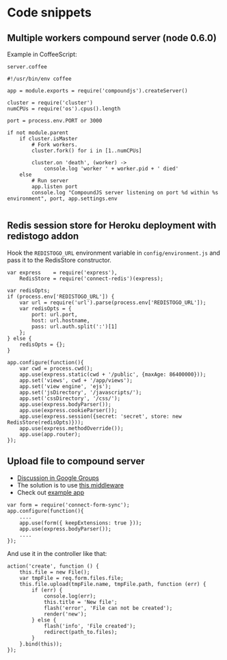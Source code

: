 # Code snippets

## Multiple workers compound server (node 0.6.0)

Example in CoffeeScript:

`server.coffee`
```
#!/usr/bin/env coffee

app = module.exports = require('compoundjs').createServer()

cluster = require('cluster')
numCPUs = require('os').cpus().length

port = process.env.PORT or 3000

if not module.parent
    if cluster.isMaster
        # Fork workers.
        cluster.fork() for i in [1..numCPUs]
        
        cluster.on 'death', (worker) ->
            console.log 'worker ' + worker.pid + ' died'
    else
        # Run server
        app.listen port
        console.log "CompoundJS server listening on port %d within %s environment", port, app.settings.env
        
```

## Redis session store for Heroku deployment with redistogo addon

Hook the `REDISTOGO_URL` environment variable in `config/environment.js` and pass it to the RedisStore constructor.

```
var express    = require('express'),
    RedisStore = require('connect-redis')(express);
    
var redisOpts;
if (process.env['REDISTOGO_URL']) {
    var url = require('url').parse(process.env['REDISTOGO_URL']);
    var redisOpts = {
        port: url.port,
        host: url.hostname,
        pass: url.auth.split(':')[1]
    };
} else {
    redisOpts = {};
}

app.configure(function(){
    var cwd = process.cwd();
    app.use(express.static(cwd + '/public', {maxAge: 86400000}));
    app.set('views', cwd + '/app/views');
    app.set('view engine', 'ejs');
    app.set('jsDirectory', '/javascripts/');
    app.set('cssDirectory', '/css/');
    app.use(express.bodyParser());
    app.use(express.cookieParser());
    app.use(express.session({secret: 'secret', store: new RedisStore(redisOpts)}));
    app.use(express.methodOverride());
    app.use(app.router);
});
```

## Upload file to compound server

* <a href="http://groups.google.com/group/railwayjs/browse_thread/thread/592df72830898e9a" target="_blank">Discussion in Google Groups</a>
* The solution is to use <a href="https://github.com/anatoliychakkaev/connect-form-sync" target="_blank">this middleware</a>
* Check out <a href="https://github.com/anatoliychakkaev/railway-example-upload" target="_blank">example app</a>

```
var form = require('connect-form-sync');
app.configure(function(){
    ....
    app.use(form({ keepExtensions: true }));
    app.use(express.bodyParser());
    ....
});
```

And use it in the controller like that:

```
action('create', function () {
    this.file = new File();
    var tmpFile = req.form.files.file;
    this.file.upload(tmpFile.name, tmpFile.path, function (err) {
        if (err) {
            console.log(err);
            this.title = 'New file';
            flash('error', 'File can not be created');
            render('new');
        } else {
            flash('info', 'File created');
            redirect(path_to.files);
        }
    }.bind(this));
});
```
